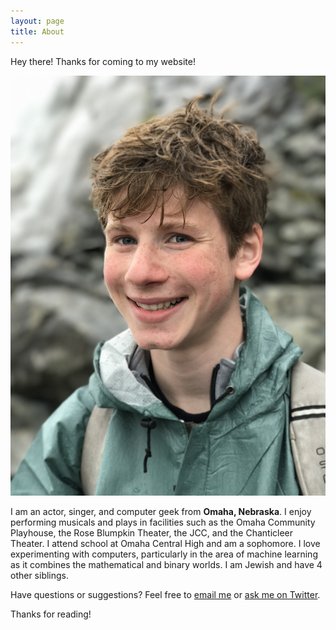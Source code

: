 ```yaml
---
layout: page
title: About
---
```

<!-- REMEMBER:
Because we specified the title as 'About', the page.html in the layouts will portray the title at the top of the page as an h1 tag.
 -->

<p class="message">
  Hey there! Thanks for coming to my website!
</p>

![Picture of Me](/assets/dannypic.jpg)

I am an actor, singer, and computer geek from **Omaha, Nebraska**. I enjoy performing musicals and plays in facilities such as the Omaha Community Playhouse, the Rose Blumpkin Theater, the JCC, and the Chanticleer Theater. I attend school at Omaha Central High and am a sophomore. I love experimenting with computers, particularly in the area of machine learning as it combines the mathematical and binary worlds. I am Jewish and have 4 other siblings.


Have questions or suggestions? Feel free to [email me](dannydenenberg@gmail.com) or [ask me on Twitter](https://twitter.com/denenbergdanny).

Thanks for reading!
